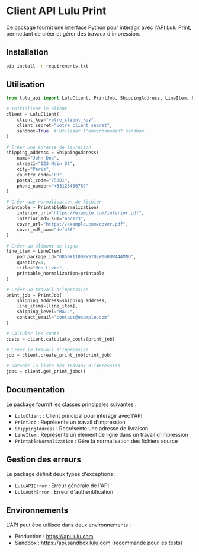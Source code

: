 # Client API Lulu Print

Ce package fournit une interface Python pour interagir avec l'API Lulu Print, permettant de créer et gérer des travaux d'impression.

## Installation

```bash
pip install -r requirements.txt
```

## Utilisation

```python
from lulu_api import LuluClient, PrintJob, ShippingAddress, LineItem, PrintableNormalization

# Initialiser le client
client = LuluClient(
    client_key="votre_client_key",
    client_secret="votre_client_secret",
    sandbox=True  # Utiliser l'environnement sandbox
)

# Créer une adresse de livraison
shipping_address = ShippingAddress(
    name="John Doe",
    street1="123 Main St",
    city="Paris",
    country_code="FR",
    postal_code="75001",
    phone_number="+33123456789"
)

# Créer une normalisation de fichier
printable = PrintableNormalization(
    interior_url="https://example.com/interior.pdf",
    interior_md5_sum="abc123",
    cover_url="https://example.com/cover.pdf",
    cover_md5_sum="def456"
)

# Créer un élément de ligne
line_item = LineItem(
    pod_package_id="0850X1100BWSTDLW060UW444MNG",
    quantity=1,
    title="Mon Livre",
    printable_normalization=printable
)

# Créer un travail d'impression
print_job = PrintJob(
    shipping_address=shipping_address,
    line_items=[line_item],
    shipping_level="MAIL",
    contact_email="contact@example.com"
)

# Calculer les coûts
costs = client.calculate_costs(print_job)

# Créer le travail d'impression
job = client.create_print_job(print_job)

# Obtenir la liste des travaux d'impression
jobs = client.get_print_jobs()
```

## Documentation

Le package fournit les classes principales suivantes :

- `LuluClient` : Client principal pour interagir avec l'API
- `PrintJob` : Représente un travail d'impression
- `ShippingAddress` : Représente une adresse de livraison
- `LineItem` : Représente un élément de ligne dans un travail d'impression
- `PrintableNormalization` : Gère la normalisation des fichiers source

## Gestion des erreurs

Le package définit deux types d'exceptions :

- `LuluAPIError` : Erreur générale de l'API
- `LuluAuthError` : Erreur d'authentification

## Environnements

L'API peut être utilisée dans deux environnements :

- Production : https://api.lulu.com
- Sandbox : https://api.sandbox.lulu.com (recommandé pour les tests)
